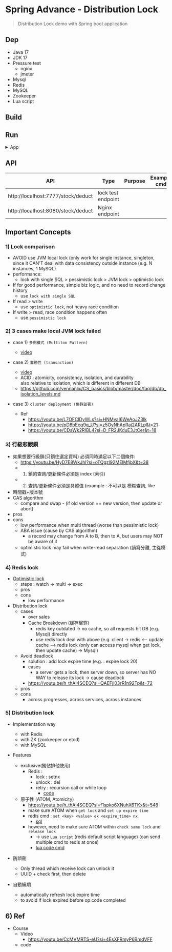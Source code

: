 
# Spring Advance - Distribution Lock
> Distribution Lock demo with Spring boot application

## Dep

- Java 17
- JDK 17
- Pressure test
    - nginx
    - jmeter
- Mysql
- Redis
- MySQL
- Zookeeper
- Lua script

## Build

## Run

<details>  
<summary>App</summary>  

```bash  
#---------------------------  
# Run app  
#---------------------------  
  
# build  
mvn package  
  
# run  
java -jar <built_jar>  
  
  
#---------------------------  
# Run nginx  
#---------------------------  
  
# https://github.com/yennanliu/utility_shell/blob/master/nginx/install_nginx.sh  
  
# http://localhost:8080/  
  
# start  
brew services start nginx  
  
# stop  
brew services stop nginx  
  
#---------------------------  
# Run nginx  
#---------------------------  
  
# https://youtu.be/-EeTUjNlkN0?si=llNkPSRd2j5hvvsl&t=108  
# https://github.com/yennanliu/utility_shell/blob/master/jmeter/install_%20jmeter.sh  
  
cd apache-jmeter-5.6.2  
bash bin/jmeter  
  
# reload config  
nginx -s reload 

#---------------------------  
# Run redis  
#--------------------------- 

brew services start redis
 
brew services stop redis

#---------------------------  
# Intellij  
#---------------------------  
  
# https://github.com/yennanliu/utility_shell/blob/master/intellij/intellij_command.sh  
# 30) Allow run app in parallel (multiple instances)  
# https://intellij-support.jetbrains.com/hc/en-us/community/posts/360010505820-Why-my-2020-3-2-IntelliJ-IDEA-Allow-parallel-run-check-box-is-missing  
# configuration -> select main app name -> "Modify options"  -> click "allow multiple instances check box  
```  

</details>  

## API

| API                                | Type                             | Purpose | Example cmd | Comment|  
|------------------------------------|----------------------------------| ---- | ----- | ---- |  
| http://localhost:7777/stock/deduct | lock test endpoint               | | |
| http://localhost:8080/stock/deduct   | Nginx endpoint | | |


## Important Concepts

### 1) Lock comparison

- AVOID use JVM local lock (only work for single instance, singleton, since it CAN'T deal with data consistency outside instance (e.g. N instances, 1 MySQL)
- performance:
  - lock with single SQL > pessimistic lock > JVM lock > optimistic lock
- If for good performance, simple biz logic, and no need to record change history
  - use `lock with single SQL`
- If read > write
  - use `optimistic lock`, not heavy race condition
- If write > read, race condition happens often
  - use `pessimistic lock`

### 2) 3 cases make local JVM lock failed

- case 1) `多例模式 (Multiton Pattern)`
    - [video](https://youtu.be/L7OFClDyWLs?si=_rYUlzOFkuDD8PRU&t=75)

- case 2) `事務性 (transaction)`
    - [video](https://youtu.be/pD8bEeq9q_U?si=GQQ1rD-Wt0BalBwm)
    - ACID : atomicity, consistency, isolation, and durability  
      also relative to isolation, which is different in different DB
    -  https://github.com/yennanliu/CS_basics/blob/master/doc/faq/db/db_isolation_levels.md

- case 3) `cluster deployment (集群部署)`
    - Ref
        - https://youtu.be/L7OFClDyWLs?si=HNMvaI6WeAoJZ3lk
        - https://youtu.be/pD8bEeq9q_U?si=z5OyNhApRaj2ARLp&t=21
        - https://youtu.be/CDaWk2RIBL4?si=D_FR2JKduE3JtCer&t=18

### 3) 行級悲觀鎖

- 如果想要行級鎖(只鎖住選定資料) 必須同時滿足以下二個條件:
  - https://youtu.be/HyD7E8WkJhI?si=oTQgzl92MElMfjbX&t=38
  - 1) 鎖的查詢/更新條件必須是 index (索引)
  - 2) 查詢/更新條件必須是具體值 (example : 不可以是 模糊查詢, like
- 時間戳+版本號
- CAS algorithm
  - compare and swap - (if old version == new version, then update or abort)
- pros
- cons
  - low performance when multi thread (worse than pessimistic lock)
  - ABA issue (cause by CAS algorithm)
    - a record may change from A to B, then to A, but users may NOT be aware of it
  - optimistic lock may fail when write-read separation (讀寫分離, 主從模式)

### 4) Redis lock

- [Optimistic lock](https://github.com/yennanliu/SpringPlayground/blob/main/springAdvance/DistributionLock/SpringDistributionLock/src/main/java/com/yen/SpringDistributionLock/service/StockServiceRedisOptimisticLock.java)
  - steps : watch -> multi -> exec
  - pros
  - cons
    - low performance
- Distribution lock
  - cases
    - over sales
    - Cache Breakdown (緩存擊穿)
      - redis key outdated -> no cache, so all requests hit DB (e.g. Mysql) directly
      - use redis lock deal with above (e.g. client -> redis <-- update cache --> redis lock (only can access mysql when get lock, then update cache) -> Mysql)
  - Avoid deadlock
    - solution : add lock expire time (e.g. : expire lock 20)
    - cases
      - a server gets a lock, then server down, so server has NO WAY to release its lock -> cause deadlock
    - https://youtu.be/h_thAi4SCEQ?si=QAEFji03rR1n92Tp&t=72
  - pros
  - cons
    - across progresses, across services, across instances

### 5) Distribution lock

- Implementation way
  - with Redis
  - with ZK (zookeeper or etcd)
  - with MySQL

- Features
  - exclusive(獨佔排他使用)
    - Redis :
      - lock : setnx
      - unlock : del
      - retry : recursion call or while loop
        - [code](https://github.com/yennanliu/SpringPlayground/blob/main/springAdvance/DistributionLock/SpringDistributionLock/src/main/java/com/yen/SpringDistributionLock/service/StockServiceRedisDistributionLock.java)
  - 原子性 (ATOM, Atomicity)
    - https://youtu.be/h_thAi4SCEQ?si=f1spko6XNuhX6TKx&t=548
    - make sure ATOM when `get lock` and `set up expire time`
    - redis cmd : `set <key> <value> ex <expire_time> nx`
      - [sql](https://github.com/yennanliu/SpringPlayground/blob/main/springAdvance/DistributionLock/SpringDistributionLock/sql/redis_expire_time_lock.sql)
    - however, need to make sure ATOM within `check same lock` and `release lock`
        - -> use `Lua script` (redis default script language) (can send multiple cmd to redis at once)
        - [lua code cmd](https://github.com/yennanliu/SpringPlayground/blob/main/springAdvance/DistributionLock/SpringDistributionLock/sql/lua_cmd.lua)
- 防誤刪
  - Only thread which receive lock can unlock it
  - UUID + check first, then delete

- 自動續期
  - automatically refresh lock expire time
  - to avoid if lock expired before op code completed

## 6) Ref

- Course
    - Video
        - https://youtu.be/CcMVMRTS-eU?si=4EsXFRmyP6BmdVFF
    - code